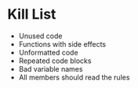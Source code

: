 Kill List
=========
* Unused code
* Functions with side effects
* Unformatted code
* Repeated code blocks
* Bad variable names
* All members should read the rules

